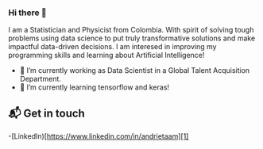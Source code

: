 ### Hi there 👋
I am a Statistician and Physicist from Colombia. With spirit of solving tough problems using data science to put truly transformative solutions and make impactful data-driven decisions. I am interesed in improving my programming skills and learning about Artificial Intelligence! 

- 🔭 I’m currently working as Data Scientist in a Global Talent Acquisition Department.
- 🌱 I’m currently learning tensorflow and keras!

## 📬 Get in touch
-[LinkedIn)[https://www.linkedin.com/in/andrietaam][1]



<!--
**anmarphy/anmarphy** is a ✨ _special_ ✨ repository because its `README.md` (this file) appears on your GitHub profile.

Here are some ideas to get you started:


- 👯 I’m looking to collaborate on ...
- 🤔 I’m looking for help with ...
- 💬 Ask me about ...
- 📫 How to reach me: ...
- 😄 Pronouns: ...
- ⚡ Fun fact: ...
-->
